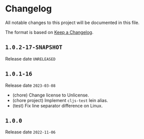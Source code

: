 # Changelog

All notable changes to this project will be documented in this file.

The format is based on [Keep a Changelog](https://keepachangelog.com/en/1.0.0/).

## `1.0.2-17-SNAPSHOT`

Release date `UNRELEASED`



## `1.0.1-16`

Release date `2023-03-08`

- (chore) Change license to Unlicense.
- (chore project) Implement `cljs-test` lein alias.
- (test) Fix line separator difference on Linux.

## `1.0.0`

Release date `2022-11-06`
